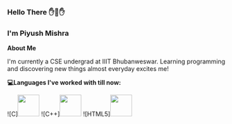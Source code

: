 ### Hello There ✋👋✋
### I'm Piyush Mishra

**About Me**

I'm currently a CSE undergrad at IIIT Bhubanweswar. Learning programming and discovering new things almost everyday excites me!
 
**💻Languages I've worked with till now:**

![C]<img src="https://raw.githubusercontent.com/jmnote/z-icons/master/svg/c.svg" width="50px">
![C++]<img src="https://raw.githubusercontent.com/jmnote/z-icons/master/svg/cpp.svg" width="50px">
![HTML5]<img src="https://raw.githubusercontent.com/rhoit/mode-icons/dump/icons/html.png" width="50px">

 

